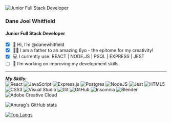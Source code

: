 ![Junior Full Stack Developer](https://media-exp1.licdn.com/dms/image/C4E16AQHlOm5tqjFNoA/profile-displaybackgroundimage-shrink_200_800/0/1641643823987?e=1653523200&v=beta&t=Gi5v2iFN5WdjK2T5wg1K2pLtr1G9yoUC2zl1b4iGIsM)
### Dane Joel Whitfield
#### Junior Full Stack Developer

- [x] 👋 Hi, I’m @danewhitfield
- [x] 👨‍👦 I am a father to an amazing 6yo - the epitome for my creativity!
- [x] 💻 I currently use: REACT | NODE.JS | PSQL | EXPRESS | JEST
- [ ] 🌱 I’m working on improving my development skills.

---
***My Skills:***
<br>
![React](https://img.shields.io/badge/react-%2320232a.svg?style=for-the-badge&logo=react&logoColor=%2361DAFB) ![JavaScript](https://img.shields.io/badge/javascript-%23323330.svg?style=for-the-badge&logo=javascript&logoColor=%23F7DF1E) ![Express.js](https://img.shields.io/badge/express.js-%23404d59.svg?style=for-the-badge&logo=express&logoColor=%2361DAFB) ![Postgres](https://img.shields.io/badge/postgres-%23316192.svg?style=for-the-badge&logo=postgresql&logoColor=white) ![NodeJS](https://img.shields.io/badge/node.js-6DA55F?style=for-the-badge&logo=node.js&logoColor=white) ![Jest](https://img.shields.io/badge/-jest-%23C21325?style=for-the-badge&logo=jest&logoColor=white) ![HTML5](https://img.shields.io/badge/html5-%23E34F26.svg?style=for-the-badge&logo=html5&logoColor=white) ![CSS3](https://img.shields.io/badge/css3-%231572B6.svg?style=for-the-badge&logo=css3&logoColor=white) ![Visual Studio](https://img.shields.io/badge/Visual%20Studio-5C2D91.svg?style=for-the-badge&logo=visual-studio&logoColor=white) ![Git](https://img.shields.io/badge/git-%23F05033.svg?style=for-the-badge&logo=git&logoColor=white) ![GitHub](https://img.shields.io/badge/github-%23121011.svg?style=for-the-badge&logo=github&logoColor=white) ![Insomnia](https://img.shields.io/badge/Insomnia-black?style=for-the-badge&logo=insomnia&logoColor=5849BE) ![Blender](https://img.shields.io/badge/blender-%23F5792A.svg?style=for-the-badge&logo=blender&logoColor=white) ![Adobe Creative Cloud](https://img.shields.io/badge/Adobe%20Creative%20Cloud-DA1F26.svg?style=for-the-badge&logo=Adobe%20Creative%20Cloud&logoColor=white)

![Anurag's GitHub stats](https://github-readme-stats.vercel.app/api?username=danewhitfield&show_icons=true&theme=radical)

[![Top Langs](https://github-readme-stats.vercel.app/api/top-langs/?username=danewhitfield)](https://github.com/anuraghazra/github-readme-stats)
